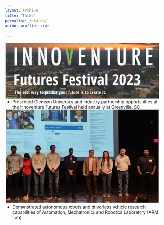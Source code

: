 ```yaml
---
layout: archive
title: "Talks"
permalink: /ptalks/
author_profile: true

---
```


<div class="image-container" style="text-align: center;">
  <img src="/images/innoventure.jpg" alt="Innoventure Futures Festival 2023" style="max-width: 500px;">
  <ul style="list-style-type: disc; text-align: left; margin: 0 auto; display: inline-block;">
    <li>Presented Clemson University and industry partnership opportunities at the Innoventure Futures Festival held annually at Greenville, SC</li>
  </ul>
 </div>

 <div class="image-container" style="text-align: center;">
  <img src="/images/autotechday.png" alt="Auto Tech Day" style="max-width: 500px;">
  <ul style="list-style-type: disc; text-align: left; margin: 0 auto; display: inline-block;">
    <li>Demonstrated autonomous robots and driverless vehicle research capabilities of Automation, Mechatronics and Robotics Laboratory (ARM Lab)</li>
  </ul>
 </div>